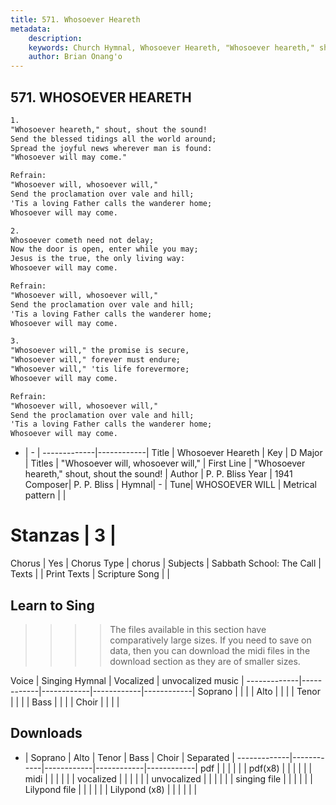 ```yaml
---
title: 571. Whosoever Heareth
metadata:
    description: 
    keywords: Church Hymnal, Whosoever Heareth, "Whosoever heareth," shout, shout the sound!, "Whosoever will, whosoever will,"
    author: Brian Onang'o
---
```



## 571. WHOSOEVER HEARETH

```txt
1.
"Whosoever heareth," shout, shout the sound! 
Send the blessed tidings all the world around; 
Spread the joyful news wherever man is found: 
"Whosoever will may come." 

Refrain:
"Whosoever will, whosoever will," 
Send the proclamation over vale and hill; 
'Tis a loving Father calls the wanderer home; 
Whosoever will may come. 

2.
Whosoever cometh need not delay; 
Now the door is open, enter while you may; 
Jesus is the true, the only living way: 
Whosoever will may come. 

Refrain:
"Whosoever will, whosoever will," 
Send the proclamation over vale and hill; 
'Tis a loving Father calls the wanderer home; 
Whosoever will may come. 

3.
"Whosoever will," the promise is secure, 
"Whosoever will," forever must endure; 
"Whosoever will," 'tis life forevermore; 
Whosoever will may come.

Refrain:
"Whosoever will, whosoever will," 
Send the proclamation over vale and hill; 
'Tis a loving Father calls the wanderer home; 
Whosoever will may come. 

```

- |   -  |
-------------|------------|
Title | Whosoever Heareth |
Key | D Major |
Titles | "Whosoever will, whosoever will," |
First Line | "Whosoever heareth," shout, shout the sound! |
Author | P. P. Bliss
Year | 1941
Composer| P. P. Bliss |
Hymnal|  - |
Tune| WHOSOEVER WILL |
Metrical pattern | |
# Stanzas | 3 |
Chorus | Yes |
Chorus Type | chorus |
Subjects | Sabbath School: The Call |
Texts |  |
Print Texts | 
Scripture Song |  |
  
## Learn to Sing

>>>> The files available in this section have comparatively large sizes. If you need to save on data, then you can download the midi files in the download section as they are of smaller sizes.

Voice |  Singing Hymnal | Vocalized | unvocalized music |
-------------|------------|------------|------------|------------|
Soprano | | | |
Alto | | | |
Tenor | | | |
Bass | | | |
Choir | | | |

## Downloads

- |  Soprano | Alto | Tenor | Bass | Choir | Separated |
-------------|------------|------------|------------|------------|
pdf | | | | | |
pdf(x8) | | | | | |
midi | | | | | |
vocalized | | | | | |
unvocalized | | | | | |
singing file | | | | | |
Lilypond file | | | | | |
Lilypond (x8) | | | | | |
  